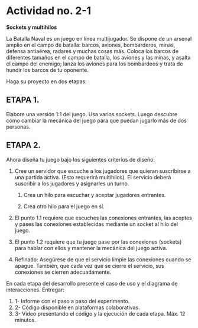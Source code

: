 
# Actividad no. 2-1

**Sockets y multihilos**

La Batalla Naval es un juego en línea multijugador. Se dispone de un arsenal amplio en el campo de batalla: barcos, aviones, bombarderos, minas, defensa antiaérea, radares y muchas cosas más. Coloca los barcos de diferentes tamaños en el campo de batalla, los aviones y las minas, y asalta el campo del enemigo; lanza los aviones para los bombardeos y trata de hundir los barcos de tu oponente.

Haga su proyecto en dos etapas:

## ETAPA 1.

Elabore una versión 1:1 del juego. Usa varios sockets. Luego descubre cómo cambiar la mecánica del juego para que puedan jugarlo más de dos personas.

## ETAPA 2.

Ahora diseña tu juego bajo los siguientes criterios de diseño:

1. Cree un servidor que escuche a los jugadores que quieran suscribirse a una partida activa. (Esto requerirá multihilos). El servicio deberá suscribir a los jugadores y asignarles un turno.

    1. Crea un hilo para escuchar y aceptar jugadores entrantes.

    2. Crea otro hilo para el juego en sí.

2. El punto 1.1 requiere que escuches las conexiones entrantes, las aceptes y pases las conexiones establecidas mediante un socket al hilo del juego.

3. El punto 1.2 requiere que tu juego pase por las conexiones (sockets) para hablar con ellos y mantener la mecánica del juego activa.

4. Refinado: Asegúrese de que el servicio limpie las conexiones cuando se apague. También, que cada vez que se cierre el servicio, sus conexiones se cierren adecuadamente. 

En cada etapa del desarrollo presente el caso de uso y el diagrama de interacciones.
Entregar:
1. 1- Informe con el paso a paso del experimento.
2. 2- Código disponible en plataformas colaborativas.
3. 3- Video presentando el código y la ejecución de cada etapa. Máx. 12 minutos.